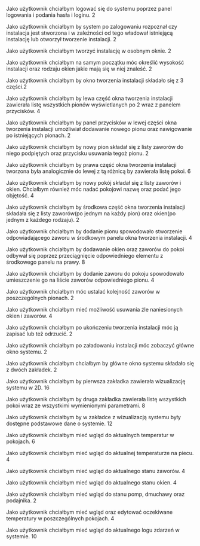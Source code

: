 Jako użytkownik chciałbym logować się do systemu poprzez panel logowania i podania hasła i loginu. 2

Jako użytkownik chciałbym by system po zalogowaniu rozpoznał czy instalacja jest stworzona i w zależności od tego władował istniejącą instalację lub otworzył tworzenie 
instalacji. 2

Jako użytkownik chciałbym tworzyć instalację w osobnym oknie. 2

Jako użytkownik chciałbym na samym początku móc określić wysokość instalacji oraz rodzaju okien jakie mają się w niej znaleść. 2

Jako użytkownik chciałbym by okno tworzenia instalacji składało się z 3 części.2

Jako użytkownik chciałbym by lewa część okna tworzenia instalacji zawierała listę wszystkich pionów wyświetlanych po 2 wraz z panelem przycisków. 4

Jako użytkownik chciałbym by panel przycisków w lewej części okna tworzenia instalacji umożliwiał dodawanie nowego pionu oraz nawigowanie po istniejących pionach. 2

Jako użytkownik chciałbym by nowy pion składał się z listy zaworów do niego podpiętych oraz przycisku usuwania tegoż pionu. 2

Jako użytkownik chciałbym by prawa część okna tworzenia instalacji tworzona była analogicznie do lewej z tą różnicą by zawierała listę pokoi. 6

Jako użytkownik chciałbym by nowy pokój składał się z listy zaworów i okien. Chciałbym również móc nadać pokojowi nazwę oraz podać jego objętość. 4

Jako użytkownik chciałbym by środkowa część okna tworzenia instalacji składała się z listy zaworów(po jednym na każdy pion) oraz okien(po jednym z każdego rodzaju). 2

Jako użytkownik chciałbym by dodanie pionu spowodowało stworzenie odpowiadającego zaworu w środkowym panelu okna tworzenia instalacji. 4

Jako użytkownik chciałbym by dodawanie okien oraz zaworów do pokoi odbywał się poprzez przeciągnięcie odpowiedniego elementu z środkowego panelu na prawy. 8

Jako użytkownik chciałbym by dodanie zaworu do pokoju spowodowało umieszczenie go na liście zaworów odpowiedniego pionu. 4

Jako użytkownik chciałbym móc ustalać kolejność zaworów w poszczególnych pionach. 2

Jako użytkownik chciałbym mieć możliwość usuwania źle naniesionych okien i zaworów. 4

Jako użytkownik chciałbym po ukończeniu tworzenia instalacji móc ją zapisać lub też odrzucić. 2

Jako użytkownik chciałbym po załadowaniu instalacji móc zobaczyć główne okno systemu. 2

Jako użytkownik chciałbym chciałbym by główne okno systemu składało się z dwóch zakładek. 2

Jako użytkownik chciałbym by pierwsza zakładka zawierała wizualizację systemu w 2D. 16

Jako użytkownik chciałbym by druga zakładka zawierała listę wszystkich pokoi wraz ze wszystkimi wymienionymi parametrami. 8

Jako użytkownik chciałbym by w zakładce z wizualizacją systemu były dostępne podstawowe dane o systemie. 12

Jako użytkownik chciałbym mieć wgląd do aktualnych temperatur  w pokojach. 6

Jako użytkownik chciałbym mieć wgląd do aktualnej temperaturze na piecu. 4

Jako użytkownik chciałbym mieć wgląd do aktualnego stanu zaworów. 4

Jako użytkownik chciałbym mieć wgląd do aktualnego stanu okien. 4

Jako użytkownik chciałbym mieć wgląd do stanu pomp, dmuchawy oraz podajnika. 2

Jako użytkownik chciałbym mieć wgląd oraz edytować oczekiwane temperatury w poszczególnych pokojach. 4

Jako użytkownik chciałbym mieć wgląd do aktualnego logu zdarzeń w systemie. 10

